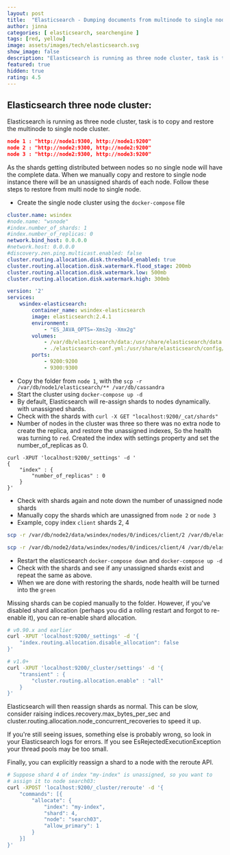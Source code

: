 ```yaml
---
layout: post
title:  "Elasticsearch - Dumping documents from multinode to single node"
author: jinna
categories: [ elasticsearch, searchengine ]
tags: [red, yellow]
image: assets/images/tech/elasticsearch.svg
show_image: false
description: "Elasticsearch is running as three node cluster, task is to copy and restore the multinode to single node cluster"
featured: true
hidden: true
rating: 4.5
---
```



## Elasticsearch three node cluster:

Elasticsearch is running as three node cluster, task is to copy and restore the multinode to single node cluster. 
 
```json
node 1 : "http://node1:9300, http://node1:9200"
node 2 : "http://node2:9300, http://node2:9200"
node 3 : "http://node2:9300, http://node3:9200"
```
As the shards getting distributed between nodes so no single node will have the complete data. When we manually copy and restore to single node instance there will be an unassigned shards of each node. Follow these steps to restore from multi node to single node.

- Create the single node cluster using the `docker-compose` file

```yml
cluster.name: wsindex
#node.name: "wsnode"
#index.number_of_shards: 1
#index.number_of_replicas: 0
network.bind_host: 0.0.0.0
#network.host: 0.0.0.0
#discovery.zen.ping.multicast.enabled: false
cluster.routing.allocation.disk.threshold_enabled: true 
cluster.routing.allocation.disk.watermark.flood_stage: 200mb
cluster.routing.allocation.disk.watermark.low: 500mb 
cluster.routing.allocation.disk.watermark.high: 300mb
```

```yml
version: '2'
services:
    wsindex-elasticsearch:
        container_name: wsindex-elasticsearch
        image: elasticsearch:2.4.1
        environment:
            - "ES_JAVA_OPTS=-Xms2g -Xmx2g"
        volumes:
            - /var/db/elasticsearch/data:/usr/share/elasticsearch/data
            - ./elasticsearch-conf.yml:/usr/share/elasticsearch/config/elasticsearch.yml
        ports:
            - 9200:9200
            - 9300:9300

```



- Copy the folder from `node 1`, with the `scp -r /var/db/node1/elasticsearch/** /var/db/cassandra`
- Start the cluster using `docker-compose up -d`
- By default, Elasticsearch will re-assign shards to nodes dynamically. with unassigned shards.
- Check with the shards with `curl -X GET "localhost:9200/_cat/shards"`
- Number of nodes in the cluster was three so there was no extra node to create the replica, and restore the unassigned indexes, So the health was turning to `red`. Created the index with settings property and set the number_of_replicas as 0.

```curl
curl -XPUT 'localhost:9200/_settings' -d '
{
    "index" : {
        "number_of_replicas" : 0
    }
}'
```
- Check with shards again and note down the number of unassigned node shards
- Manually copy the shards which are unassigned from `node 2` or `node 3`
- Example, copy index `client` shards 2, 4

```bash
scp -r /var/db/node2/data/wsindex/nodes/0/indices/client/2 /var/db/elasticsearch/data/wsindex/nodes/0/indices/client/

scp -r /var/db/node2/data/wsindex/nodes/0/indices/client/4 /var/db/elasticsearch/data/wsindex/nodes/0/indices/client/
```
- Restart the elasticsearch `docker-compose down` and `docker-compose up -d`
- Check with the shards and see if any unassigned shards exist and repeat the same as above.
- When we are done with restoring the shards, node health will be turned into the `green`


Missing shards can be copied manually to the folder. However, if you've disabled shard allocation (perhaps you did a rolling restart and forgot to re-enable it), you can re-enable shard allocation.

```bash
# v0.90.x and earlier
curl -XPUT 'localhost:9200/_settings' -d '{
    "index.routing.allocation.disable_allocation": false
}'

# v1.0+
curl -XPUT 'localhost:9200/_cluster/settings' -d '{
    "transient" : {
        "cluster.routing.allocation.enable" : "all"
    }
}'

```
Elasticsearch will then reassign shards as normal. This can be slow, consider raising indices.recovery.max_bytes_per_sec and cluster.routing.allocation.node_concurrent_recoveries to speed it up.

If you're still seeing issues, something else is probably wrong, so look in your Elasticsearch logs for errors. If you see EsRejectedExecutionException your thread pools may be too small.

Finally, you can explicitly reassign a shard to a node with the reroute API.

```bash
# Suppose shard 4 of index "my-index" is unassigned, so you want to
# assign it to node search03:
curl -XPOST 'localhost:9200/_cluster/reroute' -d '{
    "commands": [{
        "allocate": {
            "index": "my-index",
            "shard": 4,
            "node": "search03",
            "allow_primary": 1
        }
    }]
}'
```